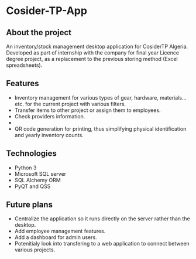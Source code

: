 # Cosider-TP-App

## About the project
An inventory/stock management desktop application for CosiderTP Algeria.
Developed as part of internship with the company for final year Licence degree project, as a replacement to the previous storing method (Excel spreadsheets).

## Features

* Inventory management for various types of gear, hardware, materials... etc. for the current project with various filters.
* Transfer items to other project or assign them to employees.
* Check providers information.
* 
* QR code generation for printing, thus simplifying physical identification and yearly inventory counts.

## Technologies
* Python 3
* Microsoft SQL server
* SQL Alchemy ORM
* PyQT and QSS

## Future plans
* Centralize the application so it runs directly on the server rather than the desktop.
* Add employee management features.
* Add a dashboard for admin users.
* Potenitialy look into transfering to a web application to connect between various projects.
